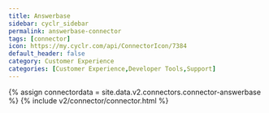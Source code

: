 ```yaml
---
title: Answerbase
sidebar: cyclr_sidebar
permalink: answerbase-connector
tags: [connector]
icon: https://my.cyclr.com/api/ConnectorIcon/7384
default_header: false
category: Customer Experience
categories: [Customer Experience,Developer Tools,Support]
---
```

{% assign connectordata = site.data.v2.connectors.connector-answerbase %}
{% include v2/connector/connector.html %}	